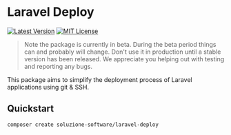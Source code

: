 # Laravel Deploy
[![Latest Version](http://img.shields.io/packagist/v/yuriy-martini/laravel-deploy.svg?label=Release&style=for-the-badge)](https://packagist.org/packages/yuriy-martini/laravel-deploy)
[![MIT License](https://img.shields.io/github/license/yuriy-martini/laravel-deploy.svg?label=License&color=blue&style=for-the-badge)](https://github.com/yuriy-martini/laravel-deploy/blob/master/LICENSE.md)

> Note the package is currently in beta. During the beta period things can and probably will change. Don't use it in production until a stable version has been released. We appreciate you helping out with testing and reporting any bugs.

This package aims to simplify the deployment process of Laravel applications using git & SSH.

## Quickstart

```bash
composer create soluzione-software/laravel-deploy
```
